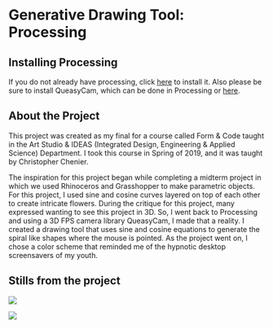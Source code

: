 # Generative Drawing Tool: Processing

## Installing Processing

If you do not already have processing, click [here](https://processing.org/download/) to install it. Also please be sure to install QueasyCam, which can be done in Processing or [here](https://github.com/jrc03c/queasycam).

## About the Project

This project was created as my final for a course called Form & Code taught in the Art Studio & IDEAS (Integrated Design, Engineering & Applied Science) Department. I took this course in Spring of 2019, and it was taught by Christopher Chenier. 

The inspiration for this project began while completing a midterm project in which we used Rhinoceros and Grasshopper to make parametric objects. For this project, I used sine and cosine curves layered on top of each other to create intricate flowers. During the critique for this project, many expressed wanting to see this project in 3D. So, I went back to Processing and using a 3D FPS camera library QueasyCam, I made that a reality. I created a drawing tool that uses sine and cosine equations to generate the spiral like shapes where the mouse is pointed. As the project went on, I chose a color scheme that reminded me of the hypnotic desktop screensavers of my youth.

## Stills from the project

![](https://lh3.googleusercontent.com/Xmsj3jTFv9yTRbpjzs8OGyyhzZ7O9aR-zviJypKK1PeYmxPjmtJNwOEQVSbNb3yHA8VBprHwzu2H4fGGm38nrcvv6mMUhwRhpjoccT7TkOX0uQZVvG9Zxd5tEmn5wrwvJFiYSvQDbQmqs2Mes099D9UnAdtshZrzFRXu-R5sxJbPOJZa-6u0YO0oBpDGrwKaRNhjFAknfMG1Ygccg4_0zI6Ps44ZN2IJtA29FvwbfeB0Qprw4bUuBdI6E7TyYa9JdQBlVQBRSFjVZAh1--zCOKeh3ICp3fesW8Y6oOdfegqFxx_W_70VxSqr4l1y4u-D7eCgPjaDgYDmKr-g9OikQo6XwH-ISYK9FoiDN4H5HAZ6-G9J4GmMo6GW3jkw3kVmpJbi7HoK8jRCWK3XoNeIA0gEFalJ2jJe5pDWt56blV3yIgJocLbRgFv00cB0xW_Uno9LiipMjUZG9Y46NHIiL4538vH7vS-H8sKkoz_RA713KYb4FeFEdyxBAMLB-YGT4ep2__XJAoFE4S6chXC58hebd5EPyPzHkcHqbxLi_leyopyVlcNdGV6UZz1i-ZX7UYADW92HccRUAweP8BVlfpbfA2joo5AyHRfDJN2nO11n6PtcTDslSisXP_A4qaZer2zpaQ5r_H1i7J50KSAg3IHVeiAMme_8GsMZaFyzQq3sgF55tLVme78=w1200-h600-no)

![](https://lh3.googleusercontent.com/e8Q3A7vjTnpkBpRxvC6hcpxyk104Snr5jtBvM1kMy7Y1n-HBZCHYK6rmrDngfOIwNwSVjWmK5oP-WaaWWpipwKy96-0ov-j3m9VzemOg977c7WdzYRxc2a8Viw95I69sRBr1bc7mx2TLYW_T-AN004Q3Nf0NWtXxAlCShZrTSIvfSyVwvimR0sdajhnbKzXFL85dd1zNzWfOMWIwAaTUUN38i4Vg5KjE2DhLNa07GGz7SgR4zx3-BWZMOMhMmsfLlhwMgGOxOcVOt_UnRWIarjuuaZ-XaNjR3DwsltzfMPO9P7KbXr03GH1F2WCyyJNzKE1egYE-QiZmoUZA5mkJYQpP_RGxaALBwJPBSUW-Qt18cyqkCQ7gJBZP1zGZ8WeIJjsp7BO80bY-fDvVOddIL-wVq-uQHKUKc98gB7NK6pgVBA2INIX2iuSY58XkLYAxcGPSnXKHXfC3uWrunvQSwbmH0O8ZxrlxT9iPt9W7zwfxSqjt_RfMtFAUU1OcCv2uKd-pZrQVl1q2cv5VIUHcgn2hykNKzEiA1jiAylYUGbmT8bODliJmpLnb1NobxdqVvl3Zt0qNT2-Hwa5OtnWzAk349KA2pQJMqRho04Dq-UZpR8Tu0hF54Xy8kEjSdoMt6g6ill3-4VJ9oYTBj2QENRU6zwim_2tvpPR9oy-irSDd5R6pcYsBIhg=w1200-h600-no)



